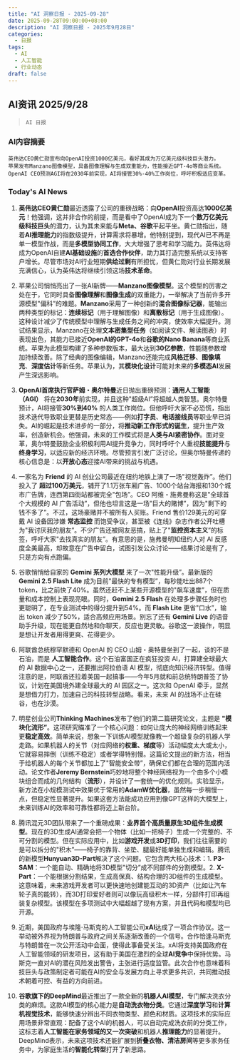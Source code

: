 ```yaml
---
title: "AI 洞察日报 - 2025-09-28"
date: 2025-09-28T09:00:00+08:00
description: "AI 洞察日报 - 2025年9月28日"
categories:
  - 日报
tags:
  - AI
  - 人工智能
  - 行业动态
draft: false
---
```


## AI资讯 2025/9/28

>  `AI 日报` 



### **AI内容摘要**

```
英伟达CEO黄仁勋宣布向OpenAI投资1000亿美元，看好其成为万亿美元级科技巨头潜力。  
苹果发布Manzano图像模型，具备图像理解与生成双重能力，性能接近GPT-4o等商业系统。  
OpenAI CEO预测AGI将在2030年前实现，AI将接管30%-40%工作岗位，呼吁积极适应变革。
```



### **Today's AI News**

1.  **英伟达CEO黄仁勋**最近透露了公司的重磅战略：向**OpenAI**投资高达**1000亿美元**！他强调，这并非合作的前提，而是看中了OpenAI成为下一个**数万亿美元级科技巨头**的潜力，认为其未来能与**Meta、谷歌**平起平坐。黄仁勋指出，随着**AI推理能力**的指数级提升，计算需求将暴增。他特别提到，现代AI已不再是单一模型作战，而是**多模型协同工作**，大大增强了思考和学习能力。英伟达将成为OpenAI自建**AI基础设施**的**首选合作伙伴**，助力其打造完整系统以支持客户增长。尽管市场对AI行业短期**供给过剩**有所担忧，但黄仁勋对行业长期发展充满信心，认为英伟达将继续引领这场**技术革命**。

2.  苹果公司悄悄亮出了一张AI新牌——**Manzano图像模型**。这个模型的厉害之处在于，它同时具备**图像理解**和**图像生成**的双重能力，一举解决了当前许多开源模型"偏科”的难题。**Manzano**采用了一种创新的**混合图像标记器**，能输出两种类型的标记：**连续标记**（用于理解图像）和**离散标记**（用于生成图像）。这种设计减少了传统模型中理解与生成任务之间的冲突，使效率大幅提升。测试结果显示，Manzano在处理**文本密集型任务**（如阅读文件、解读图表）时表现出色，其能力已接近**OpenAI的GPT-4o**和**谷歌的Nano Banana**等商业系统。苹果为此模型构建了多种参数版本，最大达到**30亿参数**，性能随参数增加持续改善。除了经典的图像编辑，Manzano还能完成**风格迁移**、**图像填充**、**深度估计**等新任务。苹果认为，其**模块化设计**可能对未来的**多模态AI**发展产生深远影响。

3.  **OpenAI首席执行官萨姆・奥尔特曼**近日抛出重磅预测：**通用人工智能（AGI）** 将在**2030年**前实现，并且这种"超级AI”将超越人类智慧。奥尔特曼预计，AI将接管**30%到40%** 的人类工作岗位。但他呼吁大家不必恐慌，指出技术迭代导致职业更替是历史常态——例如**打字员**、**电话接线员**等职业早已消失。AI的崛起是技术进步的一部分，将**推动新工作形式的诞生**，提升生产效率，创造新机会。他强调，未来的工作模式将是**人类与AI紧密协作**。面对变革，奥尔特曼鼓励企业积极利用AI提升竞争力，同时呼吁个人重视**技能提升**与**终身学习**，以适应新的经济环境。尽管预言引发广泛讨论，但奥尔特曼传递的核心信息是：以**开放心态**迎接AI带来的挑战与机遇。

4.  一家名为 **Friend** 的 AI 创业公司最近在纽约地铁上演了一场"视觉轰炸”。他们投入了 **超过100万美元**，铺开了1.1万张车厢广告、1000个站台海报和130个城市广告牌，连西第四街站都被完全"包场”。CEO 阿维・施弗曼称这是"全球首个大规模的 AI 广告活动”，但他也坦言这是一场"巨大的赌博”，因为"剩下的钱不多了”。不过，这场豪赌并不被所有人买账。Friend 售价129美元的可穿戴 AI 设备因涉嫌 **常态监控** 而饱受争议，甚至被《连线》杂志作者公开吐槽为"我讨厌我的朋友”。不少广告还被网友恶搞，贴上了"**监控资本主义**”的标签，呼吁大家"去找真实的朋友”。有意思的是，施弗曼明知纽约人对 AI 反感度全美最高，却故意在广告中留白，试图引发公众讨论——结果讨论是有了，只是方向有点跑偏。

5.  谷歌悄悄给自家的 **Gemini 系列大模型** 来了一次"性能升级”。最新版的 **Gemini 2.5 Flash Lite** 成为目前"最快的专有模型”，每秒能吐出887个 token，比之前快了40%。虽然还赶不上某些开源模型的"飙车速度”，但在质量和成本控制上表现亮眼。同时，**Gemini 2.5 Flash** 在处理多步骤任务时也更聪明了，在专业测试中的得分提升到54%。而 **Flash Lite** 更省"口水”，输出 token 减少了50%，适合高频应用场景。别忘了还有 **Gemini Live** 的语音助手升级，现在能更自然地和你聊天，反应也更灵敏。谷歌这一波操作，明显是想让开发者用得更爽、花得更少。

6.  阿联酋总统穆罕默德和 OpenAI 的 CEO 山姆・奥特曼坐到了一起，谈的不是石油，而是 **人工智能合作**。这个石油富国正在疯狂投资 AI，打算建全球最大的 AI 数据中心之一，还要推出阿拉伯语 AI 模型，彻底向知识经济转型。值得注意的是，阿联酋还拉着美国一起搞事——今年5月就和前总统特朗普签了协议，计划在美国境外建全球最大的 AI 园区之一。这次和 OpenAI 牵手，显然是想借力打力，加速自己的科技转型战略。看来，未来 AI 的战场不止在硅谷，也在沙漠。

7.  明星创业公司**Thinking Machines**发布了他们的第二篇研究论文，主题是 **"模块化流形”**。这项研究瞄准了一个核心问题：如何让庞大的神经网络训练起来更**稳定高效**。简单来说，想象一下训练AI模型就像教一个超级复杂的机器人学走路。如果机器人的关节（对应网络的**权重、梯度**等）活动幅度太大或太小，它就容易摔倒（训练不稳定）或者学得特别慢。这篇论文提出的新方法，相当于给机器人的每个关节都加上了"智能安全带”，确保它们都在合理的范围内活动。论文作者**Jeremy Bernstein**巧妙地将整个神经网络视为一个由多个小模块组合而成的几何结构（**流形**），并设计了一套统一的优化规则。实验显示，新方法在小规模测试中效果优于常用的**AdamW优化器**，虽然每一步稍慢一点，但稳定性显著提升。如果这套方法能成功应用到像GPT这样的大模型上，未来训练AI的效率和可靠性都将迈上新台阶。

8.  腾讯混元3D团队带来了一个重磅成果：**业界首个高质量原生3D组件生成模型**。现在的3D生成AI通常会把一个物体（比如一把椅子）生成一个完整的、不可分割的模型。但在实际应用中，比如**游戏开发**或**3D打印**，我们往往需要的是可以拆分的"积木”——椅子的靠背、坐垫、腿最好能单独生成和编辑。腾讯的新模型**Hunyuan3D-Part**解决了这个问题。它包含两大核心技术：1. **P3-SAM**：一个能自动、精确地将3D模型"切分”成不同部件的分割模型。2. **X-Part**：一个能根据分割结果，生成高保真、结构合理的3D组件的生成模型。这意味着，未来游戏开发者可以更快速地创建能互动的3D资产（比如让汽车轮子真的能转），而3D打印爱好者则可以像玩高级积木一样，分部件打印再组装复杂模型。该模型在多项测试中大幅超越了现有方案，并且代码和模型均已开源。

9.  近期，美国政府与埃隆·马斯克的人工智能公司**xAI**达成了一项合作协议。这一举动被外界视为特朗普与政府之间关系逐渐改善的一个信号。合作恰逢马斯克与特朗普在一次公开活动中会面，使得此事备受关注。xAI将支持美国政府在人工智能领域的研发项目，这有助于美国在激烈的全球**AI竞争**中保持优势。马斯克一直对AI的潜在风险发出警告，主张进行适度监管。此次合作也意味着科技巨头与政策制定者可能在AI的安全与发展方向上寻求更多共识，共同推动技术朝着可控、有益的方向前进。

10. **谷歌旗下的DeepMind**最近推出了一款全新的**机器人AI模型**，专门解决洗衣分类的麻烦。这款AI模型的核心能力是**自动洗衣物分类**。它通过**深度学习**和**计算机视觉技术**，能够快速分辨出不同衣物类型、颜色和材质。这项技术的实际应用场景非常直观：配备了这个AI的机器人，可以自动完成洗衣前的分类工作，这标志着**人工智能在家务领域的又一次突破**和机器人**推理能力**的显著提升。DeepMind表示，未来这项技术还能扩展到**折叠衣物、清洁房间**等更多家务任务中，为家庭生活的**智能化转型**打开了新思路。